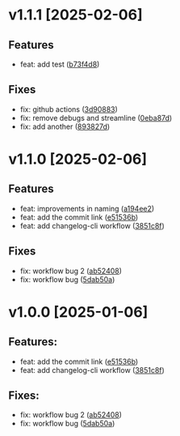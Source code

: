 # v1.1.1 [2025-02-06]

## Features
- feat: add test ([b73f4d8](https://github.com/Ebadm/test_issue_template/commit/b73f4d8))

## Fixes
- fix: github actions ([3d90883](https://github.com/Ebadm/test_issue_template/commit/3d90883))
- fix: remove debugs and streamline ([0eba87d](https://github.com/Ebadm/test_issue_template/commit/0eba87d))
- fix: add another ([893827d](https://github.com/Ebadm/test_issue_template/commit/893827d))


# v1.1.0 [2025-02-06]

## Features
- feat: improvements in naming ([a194ee2](https://github.com/Ebadm/test_issue_template/commit/a194ee2))
- feat: add the commit link ([e51536b](https://github.com/Ebadm/test_issue_template/commit/e51536b))
- feat: add changelog-cli workflow ([3851c8f](https://github.com/Ebadm/test_issue_template/commit/3851c8f))

## Fixes
- fix: workflow bug 2 ([ab52408](https://github.com/Ebadm/test_issue_template/commit/ab52408))
- fix: workflow bug ([5dab50a](https://github.com/Ebadm/test_issue_template/commit/5dab50a))


# v1.0.0 [2025-01-06]

## Features:

- feat: add the commit link ([e51536b](https://github.com/Ebadm/test_issue_template/commit/e51536b))
- feat: add changelog-cli workflow ([3851c8f](https://github.com/Ebadm/test_issue_template/commit/3851c8f))

## Fixes:

- fix: workflow bug 2 ([ab52408](https://github.com/Ebadm/test_issue_template/commit/ab52408))
- fix: workflow bug ([5dab50a](https://github.com/Ebadm/test_issue_template/commit/5dab50a))



